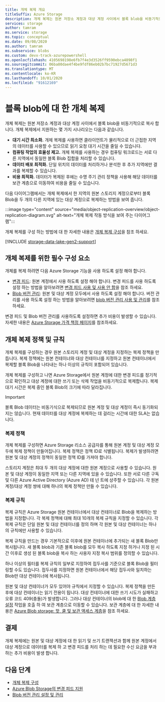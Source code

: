 ```yaml
---
title: 개체 복제 개요
titleSuffix: Azure Storage
description: 개체 복제는 원본 저장소 계정과 대상 계정 사이에서 블록 blob을 비동기적으로 복사 합니다. 개체 복제를 사용하여 읽기 요청에 대한 대기 시간을 최소화하고, 컴퓨팅 워크로드에 대한 효율성을 높이고, 데이터 배포를 최적화하며 비용을 최소화합니다.
services: storage
author: tamram
ms.service: storage
ms.topic: conceptual
ms.date: 09/08/2020
ms.author: tamram
ms.subservice: blobs
ms.custom: devx-track-azurepowershell
ms.openlocfilehash: 4105698198e6fb7f4e3d3526ff9590ebca4898f1
ms.sourcegitcommit: 06ba80dae4f4be9fdf86eb02b7bc71927d5671d3
ms.translationtype: MT
ms.contentlocale: ko-KR
ms.lasthandoff: 10/01/2020
ms.locfileid: "91612169"
---
```

# <a name="object-replication-for-block-blobs"></a>블록 blob에 대 한 개체 복제

개체 복제는 원본 저장소 계정과 대상 계정 사이에서 블록 blob을 비동기적으로 복사 합니다. 개체 복제에서 지원하는 몇 가지 시나리오는 다음과 같습니다.

- **대기 시간 최소화.** 개체 복제를 사용하면 클라이언트가 물리적으로 더 근접한 지역의 데이터를 사용할 수 있으므로 읽기 요청 대기 시간을 줄일 수 있습니다.
- **컴퓨팅 작업의 효율성 제고.** 개체 복제를 사용하는 경우 컴퓨팅 워크로드는 서로 다른 지역에서 동일한 블록 Blob 집합을 처리할 수 있습니다.
- **데이터 배포 최적화.** 단일 위치의 데이터를 처리하거나 분석한 후 추가 지역에만 결과를 복제할 수 있습니다.
- **비용 최적화.** 데이터가 복제된 후에는 수명 주기 관리 정책을 사용해 해당 데이터를 보관 계층으로 이동하여 비용을 줄일 수 있습니다.

다음 다이어그램에서는 개체 복제에서 한 지역의 원본 스토리지 계정으로부터 블록 Blob을 두 개의 다른 지역에 있는 대상 계정으로 복제하는 방법을 보여 줍니다.

:::image type="content" source="media/object-replication-overview/object-replication-diagram.svg" alt-text="개체 복제 작동 방식을 보여 주는 다이어그램":::

개체 복제를 구성 하는 방법에 대 한 자세한 내용은 [개체 복제 구성](object-replication-configure.md)을 참조 하세요.

[!INCLUDE [storage-data-lake-gen2-support](../../../includes/storage-data-lake-gen2-support.md)]

## <a name="prerequisites-for-object-replication"></a>개체 복제를 위한 필수 구성 요소

개체를 복제 하려면 다음 Azure Storage 기능을 사용 하도록 설정 해야 합니다.

- [변경 피드](storage-blob-change-feed.md): 원본 계정에서 사용 하도록 설정 해야 합니다. 변경 피드를 사용 하도록 설정 하는 방법을 알아보려면 [변경 피드 사용 및 사용 안 함](storage-blob-change-feed.md#enable-and-disable-the-change-feed)을 참조 하세요.
- [Blob 버전 관리](versioning-overview.md): 원본 및 대상 계정 모두에서 사용 하도록 설정 해야 합니다. 버전 관리를 사용 하도록 설정 하는 방법을 알아보려면 [blob 버전 관리 사용 및 관리](versioning-enable.md)를 참조 하세요.

변경 피드 및 Blob 버전 관리를 사용하도록 설정하면 추가 비용이 발생할 수 있습니다. 자세한 내용은 [Azure Storage 가격 책정 페이지](https://azure.microsoft.com/pricing/details/storage/)를 참조하세요.

## <a name="object-replication-policies-and-rules"></a>개체 복제 정책 및 규칙

개체 복제를 구성하는 경우 원본 스토리지 계정 및 대상 계정을 지정하는 복제 정책을 만듭니다. 복제 정책에는 원본 컨테이너와 대상 컨테이너를 지정하고 원본 컨테이너에서 복제할 블록 Blob을 나타내는 하나 이상의 규칙이 포함되어 있습니다.

개체 복제를 구성하고 나면 Azure Storage에서 원본 계정에 대한 변경 피드를 정기적으로 확인하고 대상 계정에 대한 쓰기 또는 삭제 작업을 비동기적으로 복제합니다. 복제 대기 시간은 복제 중인 블록 Blob의 크기에 따라 달라집니다.

> [!IMPORTANT]
> 블록 Blob 데이터는 비동기식으로 복제되므로 원본 계정 및 대상 계정이 즉시 동기화되지는 않습니다. 현재 데이터를 대상 계정에 복제하는 데 걸리는 시간에 대한 SLA는 없습니다.

### <a name="replication-policies"></a>복제 정책

개체 복제를 구성하면 Azure Storage 리소스 공급자를 통해 원본 계정 및 대상 계정 모두에 복제 정책이 만들어집니다. 복제 정책은 정책 ID로 식별됩니다. 복제가 발생하려면 원본 및 대상 계정의 정책이 동일한 정책 ID를 가져야 합니다.

스토리지 계정은 최대 두 개의 대상 계정에 대한 원본 계정으로 사용할 수 있습니다. 원본 및 대상 계정이 동일한 지역 또는 다른 지역에 있을 수 있습니다. 또한 서로 다른 구독 및 다른 Azure Active Directory (Azure AD) 테 넌 트에 상주할 수 있습니다. 각 원본 계정/대상 계정 쌍에 대해 하나의 복제 정책만 만들 수 있습니다.

### <a name="replication-rules"></a>복제 규칙

복제 규칙은 Azure Storage 원본 컨테이너에서 대상 컨테이너로 Blob을 복제하는 방법을 지정합니다. 각 복제 정책에 대해 최대 10개의 복제 규칙을 지정할 수 있습니다. 각 복제 규칙은 단일 원본 및 대상 컨테이너를 정의 하며 각 원본 및 대상 컨테이너는 하나의 규칙에만 사용할 수 있습니다.

복제 규칙을 만드는 경우 기본적으로 이후에 원본 컨테이너에 추가되는 새 블록 Blob만 복사됩니다. 새 블록 blob과 기존 블록 blob를 모두 복사 하도록 지정 하거나 지정 된 시간 이후로 생성 된 블록 blob을 복사 하는 사용자 지정 복사 범위를 정의할 수 있습니다.

하나 이상의 필터를 복제 규칙의 일부로 지정하여 접두사를 기준으로 블록 Blob을 필터링할 수도 있습니다. 접두사를 지정하면 원본 컨테이너에서 해당 접두사와 일치하는 Blob만 대상 컨테이너에 복사됩니다.

원본 및 대상 컨테이너가 모두 있어야 규칙에서 지정할 수 있습니다. 복제 정책을 만든 후에 대상 컨테이너는 읽기 전용이 됩니다. 대상 컨테이너에 대한 쓰기 시도가 실패하고 오류 코드 409(충돌)가 발생합니다. 그러나 대상 컨테이너의 blob에 대 한 [Blob 계층 설정](/rest/api/storageservices/set-blob-tier) 작업을 호출 하 여 보관 계층으로 이동할 수 있습니다. 보관 계층에 대 한 자세한 내용은 [Azure Blob storage: 핫, 쿨 및 보관 액세스 계층](storage-blob-storage-tiers.md#archive-access-tier)을 참조 하세요.

## <a name="billing"></a>결제

개체 복제에는 원본 및 대상 계정에 대 한 읽기 및 쓰기 트랜잭션과 함께 원본 계정에서 대상 계정으로 데이터를 복제 하 고 변경 피드를 처리 하는 데 필요한 수신 요금을 부과 하는 추가 비용이 발생 합니다.

## <a name="next-steps"></a>다음 단계

- [개체 복제 구성](object-replication-configure.md)
- [Azure Blob Storage의 변경 피드 지원](storage-blob-change-feed.md)
- [Blob 버전 관리 설정 및 관리](versioning-enable.md)
